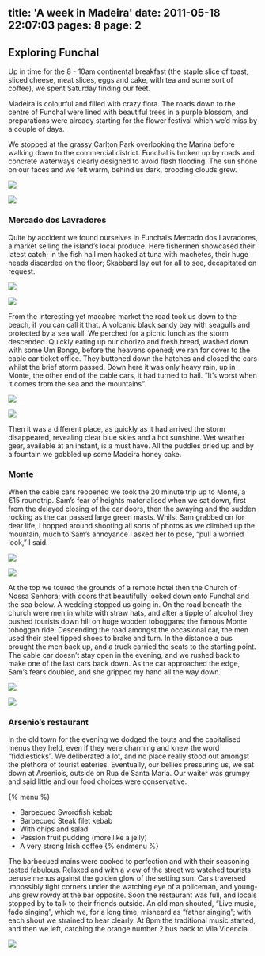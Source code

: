 title: 'A week in Madeira'
date: 2011-05-18 22:07:03
pages: 8
page: 2
---

## Exploring Funchal

Up in time for the 8 - 10am continental breakfast (the staple slice of toast, sliced cheese, meat slices, eggs and cake, with tea and some sort of coffee), we spent Saturday finding our feet.

Madeira is colourful and filled with crazy flora. The roads down to the centre of Funchal were lined with beautiful trees in a purple blossom, and preparations were already starting for the flower festival which we’d miss by a couple of days.

We stopped at the grassy Carlton Park overlooking the Marina before walking down to the commercial district. Funchal is broken up by roads and concrete waterways clearly designed to avoid flash flooding. The sun shone on our faces and we felt warm, behind us dark, brooding clouds grew.

[![](http://host.trivialbeing.org/up/small/madeira-005-carlton-park-funchal.jpg)](http://host.trivialbeing.org/up/madeira-005-carlton-park-funchal.jpg)

[![](http://host.trivialbeing.org/up/small/madeira-007-funchal-roundabout.jpg)](http://host.trivialbeing.org/up/madeira-007-funchal-roundabout.jpg)

### Mercado dos Lavradores

Quite by accident we found ourselves in Funchal’s Mercado dos Lavradores, a market selling the island’s local produce. Here fishermen showcased their latest catch; in the fish hall men hacked at tuna with machetes, their huge heads discarded on the floor; Skabbard lay out for all to see, decapitated on request.

[![](http://host.trivialbeing.org/up/small/madeira-008-mercado-dos-lavradores-funchal.jpg)](http://host.trivialbeing.org/up/madeira-008-mercado-dos-lavradores-funchal.jpg)

[![](http://host.trivialbeing.org/up/small/madeira-012-grumpy-fish-head-man.jpg)](http://host.trivialbeing.org/up/madeira-012-grumpy-fish-head-man.jpg)

From the interesting yet macabre market the road took us down to the beach, if you can call it that. A volcanic black sandy bay with seagulls and protected by a sea wall. We perched for a picnic lunch as the storm descended. Quickly eating up our chorizo and fresh bread, washed down with some Um Bongo, before the heavens opened; we ran for cover to the cable car ticket office. They buttoned down the hatches and closed the cars whilst the brief storm passed. Down here it was only heavy rain, up in Monte, the other end of the cable cars, it had turned to hail. “It’s worst when it comes from the sea and the mountains”.

[![](http://host.trivialbeing.org/up/small/madeira-013-um-bongo.jpg)](http://host.trivialbeing.org/up/madeira-013-um-bongo.jpg)

[![](http://host.trivialbeing.org/up/small/madeira-016-storm-coming.jpg)](http://host.trivialbeing.org/up/madeira-016-storm-coming.jpg)

Then it was a different place, as quickly as it had arrived the storm disappeared, revealing clear blue skies and a hot sunshine. Wet weather gear, available at an instant, is a must have. All the puddles dried up and by a fountain we gobbled up some Madeira honey cake.

### Monte

When the cable cars reopened we took the 20 minute trip up to Monte, a €15 roundtrip. Sam’s fear of heights materialised when we sat down, first from the delayed closing of the car doors, then the swaying and the sudden rocking as the car passed large green masts. Whilst Sam grabbed on for dear life, I hopped around shooting all sorts of photos as we climbed up the mountain, much to Sam’s annoyance I asked her to pose,  “pull a worried look,” I said.

[![](http://host.trivialbeing.org/up/small/madeira-017-panicked.jpg)](http://host.trivialbeing.org/up/madeira-017-panicked.jpg)

[![](http://host.trivialbeing.org/up/small/madeira-018-funchal-cable-car.jpg)](http://host.trivialbeing.org/up/madeira-018-funchal-cable-car.jpg)

At the top we toured the grounds of a remote hotel then the Church of Nossa Senhora; with doors that beautifully looked down onto Funchal and the sea below. A wedding stopped us going in. On the road beneath the church were men in white with straw hats, and after a tipple of alcohol they pushed tourists down hill on huge wooden toboggans; the famous Monte toboggan ride. Descending the road amongst the occasional car, the men used their steel tipped shoes to brake and turn. In the distance a bus brought the men back up, and a truck carried the seats to the starting point. The cable car doesn’t stay open in the evening, and we rushed back to make one of the last cars back down. As the car approached the edge, Sam’s fears doubled, and she gripped my hand all the way down.

[![](http://host.trivialbeing.org/up/small/madeira-029-nossa-senhora-church.jpg)](http://host.trivialbeing.org/up/madeira-029-nossa-senhora-church.jpg)

[![](http://host.trivialbeing.org/up/small/madeira-028-monte-toboggan-ride.jpg)](http://host.trivialbeing.org/up/madeira-028-monte-toboggan-ride.jpg)

### Arsenio’s restaurant

In the old town for the evening we dodged the touts and the capitalised menus they held, even if they were charming and knew the word “fiddlesticks”. We deliberated a lot, and no place really stood out amongst the plethora of tourist eateries. Eventually, our bellies pressuring us, we sat down at Arsenio’s, outside on Rua de Santa Maria. Our waiter was grumpy and said little and our food choices were conservative.

{% menu %}
* Barbecued Swordfish kebab
* Barbecued Steak filet kebab
* With chips and salad
* Passion fruit pudding (more like a jelly)
* A very strong Irish coffee
{% endmenu %}

The barbecued mains were cooked to perfection and with their seasoning tasted fabulous. Relaxed and with a view of the street we watched tourists peruse menus against the golden glow of the setting sun. Cars traversed impossibly tight corners under the watching eye of a policeman, and young-uns grew rowdy at the bar opposite. Soon the restaurant was full, and locals stopped by to talk to their friends outside. An old man shouted, “Live music, fado singing”, which we, for a long time, misheard as “father singing”; with each shout we strained to hear clearly. At 8pm the traditional music started, and then we left, catching the orange number 2 bus back to Vila Vicencia.

[![](http://host.trivialbeing.org/up/small/madeira-031-arsenios.jpg)](http://host.trivialbeing.org/up/madeira-031-arsenios.jpg)
